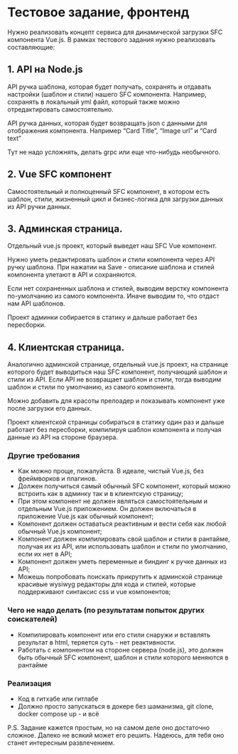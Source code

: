 # Тестовое задание, фронтенд


Нужно реализовать концепт сервиса для динамической загрузки SFC компонента Vue.js. В рамках тестового задания нужно реализовать составляющие:

## 1. API на Node.js

API ручка шаблона, которая будет получать, сохранять и отдавать настройки (шаблон и стили) нашего SFC компонента. Например, сохранять в локальный yml файл, который также можно отредактировать самостоятельно.

API ручка данных, которая будет возвращать json с данными для отображения компонента. Например “Card Title”, “Image url” и “Card text”

Тут не надо усложнять, делать grpc или еще что-нибудь необычного.

## 2. Vue SFC компонент

Самостоятельный и полноценный SFC компонент, в котором есть шаблон, стили, жизненный цикл и бизнес-логика для загрузки данных из API ручки данных.

## 3. Админская страница.

Отдельный vue.js проект, который выведет наш SFC Vue компонент.

Нужно уметь редактировать шаблон и стили компонента через API ручку шаблона. При нажатии на Save - описание шаблона и стилей компонента улетают в API и сохраняются.

Если нет сохраненных шаблона и стилей, выводим верстку компонента по-умолчанию из самого компонента. Иначе выводим то, что отдаст нам API шаблонов.

Проект админки собирается в статику и дальше работает без пересборки.


## 4. Клиентская страница.
   Аналогично админской странице, отдельный vue.js проект, на странице которого будет выводиться наш SFC компонент, получающий шаблон и стили из API. Если API не возвращает шаблон и стили, тогда выводим шаблон и стили по умолчанию, из самого компонента.

Можно добавить для красоты прелоадер и показывать компонент уже после загрузки его данных.

Проект клиентской страницы собираться в статику один раз и дальше работает без пересборки, компилируя шаблон компонента и  получая данные из API на стороне браузера.


### Другие требования
- Как можно проще, пожалуйста. В идеале, чистый Vue.js, без фреймворков и плагинов.
- Должен получиться самый обычный SFC компонент, который можно встроить как в админку так и в клиентскую страницу;
- При этом компонент не должен являться самостоятельным и отдельным Vue.js приложением. Он должен включаться в приложение Vue.js как обычный компонент;
- Компонент должен оставаться реактивным и вести себя как любой обычный Vue.js компонент;
- Компонент должен компилировать свой шаблон и стили в рантайме, получая их из API, или использовать шаблон и стили по умолчанию, если их нет в API;
- Компонент должен уметь переменные и биндинг к ручке данных из API;
- Можешь попробовать поискать прикрутить к админской странице красивые wysiwyg редакторы для кода и стилей, которые поддерживают синтаксис css и vue компонентов;

### Чего не надо делать (по результатам попыток других соискателей)
- Компилировать компонент или его стили снаружи и вставлять результат в html, теряется суть - нет реактивности.
- Работать с компонентом на стороне сервера (node.js), это должен быть обычный SFC компонент, шаблон и стили которого меняются в рантайме

### Реализация
- Код в гитхабе или гитлабе
- Должно просто запускаться в докере без шаманизма, git clone, docker compose up - и всё

P.S. Задание кажется простым, но на самом деле оно достаточно сложное. Далеко не всякий может его решить. Надеюсь, для тебя оно станет интересным развлечением.
